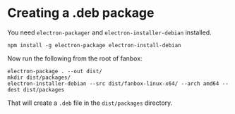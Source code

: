 # Creating a .deb package

You need `electron-packager` and `electron-installer-debian` installed.

```
npm install -g electron-package electron-install-debian
```

Now run the following from the root of fanbox:

```
electron-package . --out dist/
mkdir dist/packages/
electron-installer-debian --src dist/fanbox-linux-x64/ --arch amd64 --dest dist/packages
```

That will create a `.deb` file in the `dist/packages` directory.
